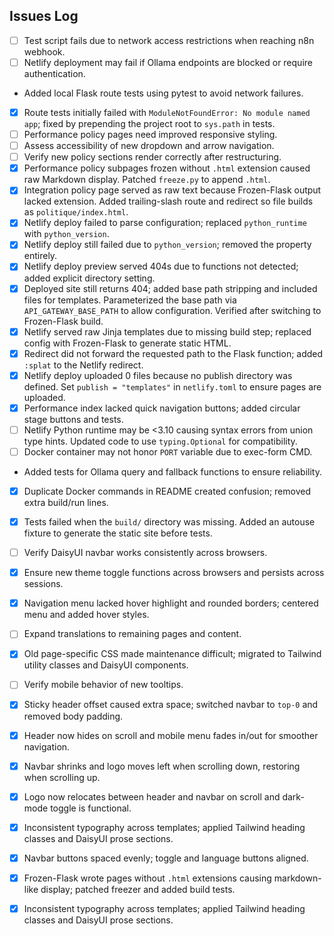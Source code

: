 ## Issues Log

- [ ] Test script fails due to network access restrictions when reaching n8n webhook.
- [ ] Netlify deployment may fail if Ollama endpoints are blocked or require authentication.
- Added local Flask route tests using pytest to avoid network failures.
- [x] Route tests initially failed with `ModuleNotFoundError: No module named`
  `app`; fixed by prepending the project root to `sys.path` in tests.
- [ ] Performance policy pages need improved responsive styling.
- [ ] Assess accessibility of new dropdown and arrow navigation.
- [ ] Verify new policy sections render correctly after restructuring.
- [x] Performance policy subpages frozen without `.html` extension caused raw Markdown display. Patched `freeze.py` to append `.html`.
- [x] Integration policy page served as raw text because Frozen-Flask output lacked extension. Added trailing-slash route and redirect so file builds as `politique/index.html`.
- [x] Netlify deploy failed to parse configuration; replaced `python_runtime` with `python_version`.
- [x] Netlify deploy still failed due to `python_version`; removed the property entirely.
- [x] Netlify deploy preview served 404s due to functions not detected; added explicit directory setting.
- [x] Deployed site still returns 404; added base path stripping and included files for templates. Parameterized the base path via `API_GATEWAY_BASE_PATH` to allow configuration. Verified after switching to Frozen-Flask build.
- [x] Netlify served raw Jinja templates due to missing build step; replaced config with Frozen-Flask to generate static HTML.
- [x] Redirect did not forward the requested path to the Flask function; added `:splat` to the Netlify redirect.
- [x] Netlify deploy uploaded 0 files because no publish directory was defined. Set `publish = "templates"` in `netlify.toml` to ensure pages are uploaded.
- [x] Performance index lacked quick navigation buttons; added circular stage buttons and tests.
- [ ] Netlify Python runtime may be <3.10 causing syntax errors from union type
      hints. Updated code to use `typing.Optional` for compatibility.
- [ ] Docker container may not honor `PORT` variable due to exec-form CMD.
- Added tests for Ollama query and fallback functions to ensure reliability.
- [x] Duplicate Docker commands in README created confusion; removed extra build/run lines.
- [x] Tests failed when the `build/` directory was missing. Added an autouse fixture to generate the static site before tests.
- [ ] Verify DaisyUI navbar works consistently across browsers.
 - [x] Ensure new theme toggle functions across browsers and persists across sessions.
 - [x] Navigation menu lacked hover highlight and rounded borders; centered menu and added hover styles.
- [ ] Expand translations to remaining pages and content.
- [x] Old page-specific CSS made maintenance difficult; migrated to Tailwind utility classes and DaisyUI components.
- [ ] Verify mobile behavior of new tooltips.
- [x] Sticky header offset caused extra space; switched navbar to `top-0` and removed body padding.
- [x] Header now hides on scroll and mobile menu fades in/out for smoother navigation.
- [x] Navbar shrinks and logo moves left when scrolling down, restoring when scrolling up.
- [x] Logo now relocates between header and navbar on scroll and dark-mode toggle is functional.
- [x] Inconsistent typography across templates; applied Tailwind heading classes and DaisyUI prose sections.
- [x] Navbar buttons spaced evenly; toggle and language buttons aligned.
- [x] Frozen-Flask wrote pages without `.html` extensions causing markdown-like display; patched freezer and added build tests.
- [x] Inconsistent typography across templates; applied Tailwind heading classes and DaisyUI prose sections.

